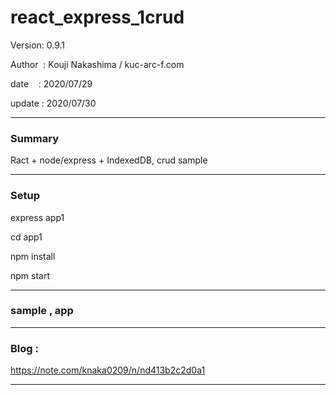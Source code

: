 ﻿# react_express_1crud

 Version: 0.9.1

 Author  : Kouji Nakashima / kuc-arc-f.com

 date    : 2020/07/29 

 update  : 2020/07/30

***
### Summary

Ract + node/express + IndexedDB, crud sample 

***
### Setup

express app1

cd app1

npm install

npm start

***
### sample , app


***
### Blog :

https://note.com/knaka0209/n/nd413b2c2d0a1

***

